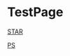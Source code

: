 # TestPage

[STAR](https://brigham4210.github.io/TestPage/star.html)

[PS](https://brigham4210.github.io/TestPage/ps.html)
